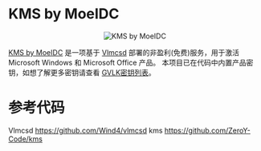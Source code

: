 # KMS by MoeIDC
<p align="center">
  <img alt="KMS by MoeIDC" src="https://kms.itxe.net/img/kms.png">
</p>

[KMS by MoeIDC](https://kms.itxe.net) 是一项基于 [Vlmcsd](https://github.com/Wind4/vlmcsd) 部署的非盈利(免费)服务，用于激活 Microsoft Windows 和 Microsoft Office 产品。
本项目已在代码中内置产品密钥，如想了解更多密钥请查看 [GVLK密钥列表](https://www.idc.moe/gvlk-keys.html)。

# 参考代码
Vlmcsd https://github.com/Wind4/vlmcsd
kms https://github.com/ZeroY-Code/kms

